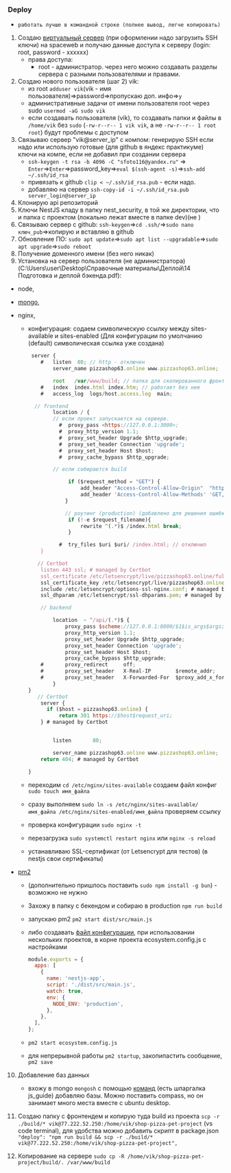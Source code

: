 ### Deploy

- `работать лучше в командной строке (полнее вывод, легче копировать)`

1. Создаю [виртуальный сервер](https://help.sweb.ru/nachal6naya-nastrojka-ubuntu-server-2204_1290.html) (при оформлении надо загрузить SSH ключи) на spaceweb и получаю данные доступа к серверу (login: root, password - xxxxxx)
   - права доступа:
     - root - администратор. через него можно создавать разделы сервера с разными пользователями и правами.
2. Создаю нового пользователя (шаг 2) vik:
   - из root `adduser vik`(vik - имя пользователя)=>password=>пропускаю доп. инфо=>`y`
   - административные задачи от имени пользователя root через sudo `usermod -aG sudo vik`
   - если создавать пользователя (vik), то создавать папки и файлы в `/home/vik` без `sudo` (`-rw-r--r-- 1 vik vik`, а не `-rw-r--r-- 1 root root`) будут проблемы с доступом
3. Связываю сервер "vik@server_ip" с компом: генерирую SSH если надо или использую готовые (для github в яндекс практикуме) ключи на компе, если не добавил при создании сервера
   - `ssh-keygen -t rsa -b 4096 -C "sfoto116@yandex.ru"` => `Enter`=>`Enter`=>password_key=>`eval $(ssh-agent -s)`=>`ssh-add ~/.ssh/id_rsa`
   - привязать к github `clip < ~/.ssh/id_rsa.pub` - если надо.
   - добавляю на сервер `ssh-copy-id -i ~/.ssh/id_rsa.pub server_login@server_ip`
4. Клонирую api репозиторий
5. Ключи NestJS кладу в папку nest_security, в той же директории, что и папка с проектом (локально лежат вместе в папке dev)(не )
6. Связываю сервер с github: `ssh-keygen`=>`cd .ssh/`=>`sudo nano ключ_pub`=>копирую и вставляю в github
7. Обновление ПО: `sudo apt update`=>`sudo apt list --upgradable`=>`sudo apt upgrade`=>`sudo reboot`
8. Получение доменного имени (без него никак)
9. Установка на сервер пользователя (не администратора) (C:\Users\user\Desktop\Cправочные материалы\Деплой\14 Подготовка и деплой бэкенда.pdf):

- node,
- [mongo](https://www.mongodb.com/docs/manual/tutorial/install-mongodb-on-ubuntu/),
- nginx,

  - конфигурация: содаем символическую ссылку между sites-available и sites-enabled (Для конфигурации по умолчанию (default) символическая ссылка уже создана)

    ```javascript
     server {
        #   listen  80; // http - отключен
            server_name pizzashop63.online www.pizzashop63.online;

            root   /var/www/build; // папка для скопированного фронта если сервер root, иначе /home/vik/имя_проекта/папка_с_фронтом
        #   index  index.html index.htm; // работает без нее
        #   access_log  logs/host.access.log  main;

      // frontend
            location / {
            // если проект запускается на сервере.
              #  proxy_pass <https://127.0.0.1:3000>;
              #  proxy_http_version 1.1;
              #  proxy_set_header Upgrade $http_upgrade;
              #  proxy_set_header Connection 'upgrade';
              #  proxy_set_header Host $host;
              #  proxy_cache_bypass $http_upgrade;

            // если собирается build

                 if ($request_method = "GET") {
                     add_header "Access-Control-Allow-Origin"  "https://pizzashop63.online";
                     add_header 'Access-Control-Allow-Methods' 'GET, OPTIONS';
                }

                // роутинг (production) (добавлено для решения ошибки 404 при обновлении страницы с маршрутом роута)
                 if (!-e $request_filename){
                     rewrite ^(.*)$ /index.html break;
                 }

              #  try_files $uri $uri/ /index.html; // отключил
        }

       // Certbot
        listen 443 ssl; # managed by Certbot
        ssl_certificate /etc/letsencrypt/live/pizzashop63.online/fullchain.pem; # managed by Certbot
        ssl_certificate_key /etc/letsencrypt/live/pizzashop63.online/privkey.pem; # managed by Certbot
        include /etc/letsencrypt/options-ssl-nginx.conf; # managed by Certbot
        ssl_dhparam /etc/letsencrypt/ssl-dhparams.pem; # managed by Certbot

        // backend

            location  ~ ^/api/(.*)$ {
                proxy_pass $scheme://127.0.0.1:8000/$1$is_args$args; // query
                proxy_http_version 1.1;
                proxy_set_header Upgrade $http_upgrade;
                proxy_set_header Connection 'upgrade';
                proxy_set_header Host $host;
                proxy_cache_bypass $http_upgrade;
        #       proxy_redirect     off;
        #       proxy_set_header   X-Real-IP        $remote_addr;
        #       proxy_set_header   X-Forwarded-For  $proxy_add_x_forwarded_for;
            }
    }
       // Certbot
        server {
          if ($host = pizzashop63.online) {
              return 301 https://$host$request_uri;
        } # managed by Certbot


            listen       80;

            server_name pizzashop63.online www.pizzashop63.online;
        return 404; # managed by Certbot

    }

    ```

  - переходим `cd /etc/nginx/sites-available` создаем файл конфиг `sudo touch имя_файла`
  - сразу выполняем `sudo ln -s /etc/nginx/sites-available/имя_файла /etc/nginx/sites-enabled/имя_файла` проверяем ссылку
  - проверка конфигурации `sudo nginx -t`
  - перезагрузка `sudo systemctl restart nginx` или `nginx -s reload`
  - устанавливаю SSL-сертификат (от Letsencrypt для тестов) (в nestjs свои сертификаты)

- [pm2](https://pm2.keymetrics.io/docs/usage/quick-start/)

  - (дополнительно пришлось поставить `sudo npm install -g bun`) - возможно не нужно
  - Захожу в папку с бекендом и собираю в production `npm run build`
  - запускаю pm2 `pm2 start dist/src/main.js`
  - либо создавать [файл конфигурации](https://pm2.keymetrics.io/docs/usage/application-declaration/), при использовании нескольких проектов, в корне проекта ecosystem.config.js c настройками

    ```javascript
    module.exports = {
      apps: [
        {
          name: 'nestjs-app',
          script: './dist/src/main.js',
          watch: true,
          env: {
            NODE_ENV: 'production',
          },
        },
      ],
    };
    ```

  - `pm2 start ecosystem.config.js`
  - для непрерывной работы `pm2 startup`, закопипастить сообщение, `pm2 save`

10. Добавление баз данных

    - вхожу в mongo `mongosh` с помощью [команд](https://www.forestadmin.com/blog/mongodb-cheat-sheet/) (есть шпаргалка js_guide) добавляю базы. Можно поставить compass, но он занимает много места вместе с ubuntu desktop.

11. Создаю папку с фронтендем и копирую туда build из проекта `scp -r ./build/* vik@77.222.52.250:/home/vik/shop-pizza-pet-project` (vs code terminal), для удобства можно добавить скрипт в package.json `"deploy": "npm run build && scp -r ./build/* vik@77.222.52.250:/home/vik/shop-pizza-pet-project",`
12. Копирование на сервере `sudo cp -R /home/vik/shop-pizza-pet-project/build/. /var/www/build`
